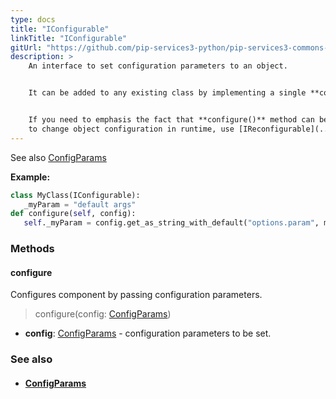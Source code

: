 ```yaml
---
type: docs
title: "IConfigurable"
linkTitle: "IConfigurable"
gitUrl: "https://github.com/pip-services3-python/pip-services3-commons-python"
description: > 
    An interface to set configuration parameters to an object. 


    It can be added to any existing class by implementing a single **configure()** method.


    If you need to emphasis the fact that **configure()** method can be called multiple times
    to change object configuration in runtime, use [IReconfigurable](../ireconfigurable) interface instead.
---
```

See also [ConfigParams](../config_params)

**Example:**

```python
class MyClass(IConfigurable):
   _myParam = "default args"
def configure(self, config):
   self._myParam = config.get_as_string_with_default("options.param", myParam)

```

### Methods

#### configure
Configures component by passing configuration parameters.

> configure(config: [ConfigParams](../config_params))

- **config**: [ConfigParams](../config_params) - configuration parameters to be set.


### See also
- #### [ConfigParams](../config_params)